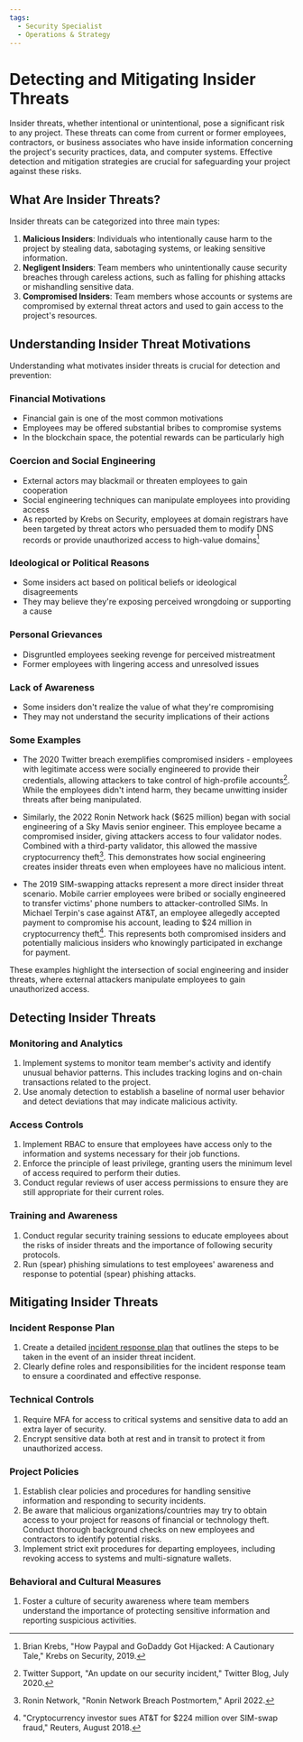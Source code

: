 ```yaml
---
tags:
  - Security Specialist
  - Operations & Strategy
---
```


# Detecting and Mitigating Insider Threats

Insider threats, whether intentional or unintentional, pose a significant risk to any project. These threats can come from current or former employees, contractors, or business associates who have inside information concerning the project's security practices, data, and computer systems. Effective detection and mitigation strategies are crucial for safeguarding your project against these risks.

## What Are Insider Threats?

Insider threats can be categorized into three main types:

1. **Malicious Insiders**: Individuals who intentionally cause harm to the project by stealing data, sabotaging systems, or leaking sensitive information.
2. **Negligent Insiders**: Team members who unintentionally cause security breaches through careless actions, such as falling for phishing attacks or mishandling sensitive data.
3. **Compromised Insiders**: Team members whose accounts or systems are compromised by external threat actors and used to gain access to the project's resources.

## Understanding Insider Threat Motivations

Understanding what motivates insider threats is crucial for detection and prevention:

### Financial Motivations

* Financial gain is one of the most common motivations
* Employees may be offered substantial bribes to compromise systems
* In the blockchain space, the potential rewards can be particularly high

### Coercion and Social Engineering

* External actors may blackmail or threaten employees to gain cooperation
* Social engineering techniques can manipulate employees into providing access
* As reported by Krebs on Security, employees at domain registrars have been targeted by threat actors who persuaded them to modify DNS records or provide unauthorized access to high-value domains[^1]

### Ideological or Political Reasons

* Some insiders act based on political beliefs or ideological disagreements
* They may believe they're exposing perceived wrongdoing or supporting a cause

### Personal Grievances

* Disgruntled employees seeking revenge for perceived mistreatment
* Former employees with lingering access and unresolved issues

### Lack of Awareness

* Some insiders don't realize the value of what they're compromising
* They may not understand the security implications of their actions


### Some Examples

- The 2020 Twitter breach exemplifies compromised insiders - employees with legitimate access were socially engineered to provide their credentials, allowing attackers to take control of high-profile accounts[^2]. While the employees didn't intend harm, they became unwitting insider threats after being manipulated.

- Similarly, the 2022 Ronin Network hack ($625 million) began with social engineering of a Sky Mavis senior engineer. This employee became a compromised insider, giving attackers access to four validator nodes. Combined with a third-party validator, this allowed the massive cryptocurrency theft[^3]. This demonstrates how social engineering creates insider threats even when employees have no malicious intent.

- The 2019 SIM-swapping attacks represent a more direct insider threat scenario. Mobile carrier employees were bribed or socially engineered to transfer victims' phone numbers to attacker-controlled SIMs. In Michael Terpin's case against AT&T, an employee allegedly accepted payment to compromise his account, leading to $24 million in cryptocurrency theft[^4]. This represents both compromised insiders and potentially malicious insiders who knowingly participated in exchange for payment.

These examples highlight the intersection of social engineering and insider threats, where external attackers manipulate employees to gain unauthorized access.

[^1]: Brian Krebs, "How Paypal and GoDaddy Got Hijacked: A Cautionary Tale," Krebs on Security, 2019.
[^2]: Twitter Support, "An update on our security incident," Twitter Blog, July 2020.
[^3]: Ronin Network, "Ronin Network Breach Postmortem," April 2022.
[^4]: "Cryptocurrency investor sues AT&T for $224 million over SIM-swap fraud," Reuters, August 2018.

## Detecting Insider Threats

### Monitoring and Analytics

1. Implement systems to monitor team member's activity and identify unusual behavior patterns. This includes tracking logins and on-chain transactions related to the project.
2. Use anomaly detection to establish a baseline of normal user behavior and detect deviations that may indicate malicious activity.

### Access Controls

1. Implement RBAC to ensure that employees have access only to the information and systems necessary for their job functions.
2. Enforce the principle of least privilege, granting users the minimum level of access required to perform their duties.
3. Conduct regular reviews of user access permissions to ensure they are still appropriate for their current roles.

### Training and Awareness

1. Conduct regular security training sessions to educate employees about the risks of insider threats and the importance of following security protocols.
2. Run (spear) phishing simulations to test employees' awareness and response to potential (spear) phishing attacks.

## Mitigating Insider Threats

### Incident Response Plan

1. Create a detailed [incident response plan](../incident-management/README.md) that outlines the steps to be taken in the event of an insider threat incident.
2. Clearly define roles and responsibilities for the incident response team to ensure a coordinated and effective response.

### Technical Controls

1. Require MFA for access to critical systems and sensitive data to add an extra layer of security.
2. Encrypt sensitive data both at rest and in transit to protect it from unauthorized access.

### Project Policies

1. Establish clear policies and procedures for handling sensitive information and responding to security incidents.
2. Be aware that malicious organizations/countries may try to obtain access to your project for reasons of financial or technology theft. Conduct thorough background checks on new employees and contractors to identify potential risks.
3. Implement strict exit procedures for departing employees, including revoking access to systems and multi-signature wallets.

### Behavioral and Cultural Measures

1. Foster a culture of security awareness where team members understand the importance of protecting sensitive information and reporting suspicious activities.
